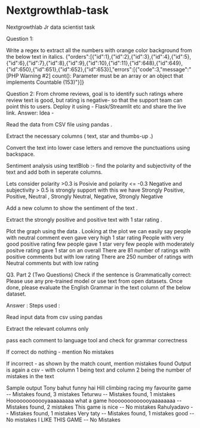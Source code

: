 # Nextgrowthlab-task
Nextgrowthlab Jr data scientist task

Question 1:

Write a regex to extract all the numbers with orange color background from the below text in italics. {"orders":[{"id":1},{"id":2},{"id":3},{"id":4},{"id":5},{"id":6},{"id":7},{"id":8},{"id":9},{"id":10},{"id":11},{"id":648},{"id":649},{"id":650},{"id":651},{"id":652},{"id":653}],"errors":[{"code":3,"message":"[PHP Warning #2] count(): Parameter must be an array or an object that implements Countable (153)"}]}

Question 2:
From chrome reviews, goal is to identify such ratings where review text is good, but rating is negative- so that the support team can point this to users. Deploy it using - Flask/Streamlit etc and share the live link. Answer: Idea -

Read the data from CSV file using pandas .

Extract the necessary columns ( text, star and thumbs-up .)

Convert the text into lower case letters and remove the punctuations using backspace.

Sentiment analysis using textBlob :- find the polarity and subjectivity of the text and add both in seperate columns.

Lets consider polarity >0.3 is Posivie and polarity <= -0.3 Negative and subjectivity > 0.5 is strongly support with this we have Strongly Positive, Positive, Neutral , Strongly Neutral, Negative, Strongly Negative

Add a new column to show the sentiment of the text .

Extract the strongly positive and positive text with 1 star rating .

Plot the graph using the data . Looking at the plot we can easily say people with neutral comment even gave very high 1 star rating People with very good positive rating few people gave 1 star very few people with moderately positve rating gave 1 star on an overall There are 81 number of ratings with positive comments but with low rating There are 250 number of ratings with Neutral comments but with low rating

Q3. Part 2 (Two Questions) Check if the sentence is Grammatically correct: Please use any pre-trained model or use text from open datasets. Once done, please evaluate the English Grammar in the text column of the below dataset.

Answer : Steps used :

Read input data from csv using pandas

Extract the relevant columns only

pass each comment to language tool and check for grammar correctness

If correct do nothing - mention No mistakes

If incorrect - as shown by the match count, mention mistakes found
Output is again a csv - with column 1 being text and column 2 being the number of mistakes in the text

Sample output
Tony bahut funny hai Hill climbing racing my favourite game -- Mistakes found, 3 mistakes Teturwu -- Mistakes found, 1 mistakes Hoooooooooooyaaaaaaaaa what a game hooooooooooooyaaaaaaaa -- Mistakes found, 2 mistakes This game is nice -- No mistakes Rahulyadavo -- Mistakes found, 1 mistakes Very taty -- Mistakes found, 1 mistakes good -- No mistakes I LIKE THIS GAME -- No Mistakes


